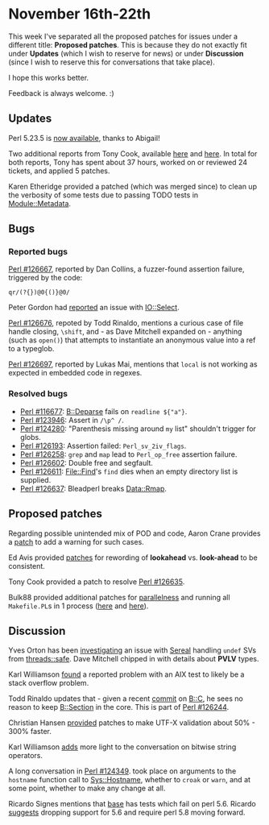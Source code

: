 # November 16th-22th

This week I've separated all the proposed patches for issues
under a different title: **Proposed patches**. This is because
they do not exactly fit under **Updates** (which I wish to
reserve for news) or under **Discussion** (since I wish to
reserve this for conversations that take place).

I hope this works better.

Feedback is always welcome. :)

## Updates

Perl 5.23.5 is
[now available](http://www.nntp.perl.org/group/perl.perl5.porters/232758),
thanks to Abigail!

Two additional reports from Tony Cook, available
[here](http://www.nntp.perl.org/group/perl.perl5.porters/232687) and
[here](http://www.nntp.perl.org/group/perl.perl5.porters/232688).
In total for both reports, Tony has spent about 37 hours, worked on
or reviewed 24 tickets, and applied 5 patches.

Karen Etheridge provided a patched (which was merged since) to
clean up the verbosity of some tests due to passing TODO tests
in [Module::Metadata](https://metacpan.org/pod/Module::Metadata).

## Bugs

### Reported bugs

[Perl #126667](https://rt.perl.org/Ticket/Display.html?id=126667),
reported by Dan Collins, a fuzzer-found assertion failure,
triggered by the code:

    qr/(?{})@0{()}@0/

Peter Gordon had
[reported](http://www.nntp.perl.org/group/perl.perl5.porters/232729)
an issue with [IO::Select](https://metacpan.org/pod/IO::Select).

[Perl #126676](https://rt.perl.org/Ticket/Display.html?id=126676),
repoted by Todd Rinaldo, mentions a curious case of file handle
closing, `\shift`, and - as Dave Mitchell expanded on - anything
(such as `open()`) that attempts to instantiate an anonymous
value into a ref to a typeglob.

[Perl #126697](https://rt.perl.org/Ticket/Display.html?id=126697),
reported by Lukas Mai, mentions that `local` is not working as
expected in embedded code in regexes.

### Resolved bugs

* [Perl #116677](https://rt.perl.org/Ticket/Display.html?id=116677):
  [B::Deparse](https://metacpan.org/pod/B::Deparse) fails on
  `readline ${"a"}`.
* [Perl #123946](https://rt.perl.org/Ticket/Display.html?id=123946):
  Assert in `/\p^ /`.
* [Perl #124280](https://rt.perl.org/Ticket/Display.html?id=124280):
  "Parenthesis missing around `my` list" shouldn't trigger for
  globs.
* [Perl #126193](https://rt.perl.org/Ticket/Display.html?id=126193):
  Assertion failed: `Perl_sv_2iv_flags`.
* [Perl #126258](https://rt.perl.org/Ticket/Display.html?id=126258):
  `grep` and `map` lead to `Perl_op_free` assertion failure.
* [Perl #126602](https://rt.perl.org/Ticket/Display.html?id=126602):
  Double free and segfault.
* [Perl #126611](https://rt.perl.org/Ticket/Display.html?id=126611):
  [File::Find](https://metacpan.org/pod/File::Find)'s `find` dies
  when an empty directory list is supplied.
* [Perl #126637](https://rt.perl.org/Ticket/Display.html?id=126637):
  Bleadperl breaks
  [Data::Rmap](https://metacpan.org/pod/Data::Rmap).

## Proposed patches

Regarding possible unintended mix of POD and code, Aaron Crane
provides a
[patch](http://www.nntp.perl.org/group/perl.perl5.porters/232656)
to add a warning for such cases.

Ed Avis provided
[patches](http://www.nntp.perl.org/group/perl.perl5.porters/232696)
for rewording of **lookahead** vs. **look-ahead** to be consistent.

Tony Cook provided a patch to resolve
[Perl #126635](https://rt.perl.org/Ticket/Display.html?id=126635).

Bulk88 provided additional patches for
[parallelness](https://rt.perl.org/Ticket/Display.html?id=126632)
and running all `Makefile.PL`s in 1 process
([here](https://rt.perl.org/Ticket/Display.html?id=126686)
and [here](https://rt.perl.org/Ticket/Display.html?id=126687)).

## Discussion

Yves Orton has been
[investigating](http://www.nntp.perl.org/group/perl.perl5.porters/232650)
an issue with
[Sereal](https://metacpan.org/pod/Sereal) handling `undef` SVs from
[threads::safe](https://metacpan.org/pod/threads::safe). Dave
Mitchell chipped in with details about **PVLV** types.

Karl Williamson
[found](http://www.nntp.perl.org/group/perl.perl5.porters/232699)
a reported problem with an AIX test to likely be a stack overflow
problem.

Todd Rinaldo updates that - given a recent
[commit](https://github.com/rurban/perl-compiler/commit/25e2d8c4c2aa9d434c6110ef5dc9079ebf23da6f)
on [B::C](https://metacpan.org/pod/B::C), he sees no reason to
keep [B::Section](https://metacpan.org/pod/B::Section) in the
core. This is part of
[Perl #126244](https://rt.perl.org/Ticket/Display.html?id=126244).

Christian Hansen
[provided](http://www.nntp.perl.org/group/perl.perl5.porters/232728)
patches to make UTF-X validation about 50% - 300% faster.

Karl Williamson
[adds](http://www.nntp.perl.org/group/perl.perl5.porters/232663)
more light to the conversation on bitwise string operators.

A long conversation in
[Perl #124349](https://rt.perl.org/Ticket/Display.html?id=124349).
took place on arguments to the `hostname` function call to
[Sys::Hostname](https://metacpan.org/pod/Sys::Hostname), whether
to `croak` or `warn`, and at some point, whether to make any
change at all.

Ricardo Signes mentions that [base](https://metacpan.org/pod/base)
has tests which fail on perl 5.6. Ricardo
[suggests](http://www.nntp.perl.org/group/perl.perl5.porters/232781)
dropping support for 5.6 and require perl 5.8 moving forward.
